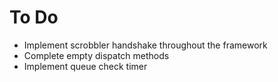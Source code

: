 To Do
=====
* Implement scrobbler handshake throughout the framework
* Complete empty dispatch methods
* Implement queue check timer